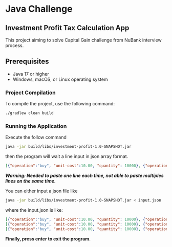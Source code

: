 # Java Challenge

## Investment Profit Tax Calculation App

This project aiming to solve Capital Gain challenge from NuBank interview process.

## Prerequisites

- Java 17 or higher
- Windows, macOS, or Linux operating system

### Project Compilation

To compile the project, use the following command:

```bash
./gradlew clean build
```

### Running the Application

Execute the follow command

```bash
java -jar build/libs/investment-profit-1.0-SNAPSHOT.jar
```

then the program will wait a line input in json array format.

```json
[{"operation":"buy", "unit-cost":10.00, "quantity": 10000}, {"operation":"buy", "unit-cost":25.00, "quantity": 5000}, {"operation":"sell", "unit-cost":15.00, "quantity": 10000}]
```
***Warning: Needed to paste one line each time, not able to paste multiples lines on the same time.***


You can either input a json file like

```bash
java -jar build/libs/investment-profit-1.0-SNAPSHOT.jar < input.json
```
where the input.json is like:
```json
[{"operation":"buy", "unit-cost":10.00, "quantity": 10000}, {"operation":"buy", "unit-cost":25.00, "quantity": 5000}, {"operation":"sell", "unit-cost":15.00, "quantity": 10000}]
[{"operation":"buy", "unit-cost":10.00, "quantity": 10000}, {"operation":"sell", "unit-cost":20.00, "quantity": 5000}, {"operation":"sell", "unit-cost":5.00, "quantity": 5000}]
[{"operation":"buy", "unit-cost":10.00, "quantity": 10000}, {"operation":"sell", "unit-cost":5.00, "quantity": 5000}, {"operation":"sell", "unit-cost":20.00, "quantity": 3000}]
```

**Finally, press enter to exit the program.**